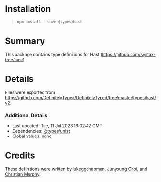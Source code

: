 # Installation
> `npm install --save @types/hast`

# Summary
This package contains type definitions for Hast (https://github.com/syntax-tree/hast).

# Details
Files were exported from https://github.com/DefinitelyTyped/DefinitelyTyped/tree/master/types/hast/v2.

### Additional Details
 * Last updated: Tue, 11 Jul 2023 16:02:42 GMT
 * Dependencies: [@types/unist](https://npmjs.com/package/@types/unist)
 * Global values: none

# Credits
These definitions were written by [lukeggchapman](https://github.com/lukeggchapman), [Junyoung Choi](https://github.com/rokt33r), and [Christian Murphy](https://github.com/ChristianMurphy).
